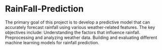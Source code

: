 # RainFall-Prediction
The primary goal of this project is to develop a predictive model that can accurately forecast rainfall using various weather-related features. The key objectives include:  Understanding the factors that influence rainfall. Preprocessing and analyzing weather data. Building and evaluating different machine learning models for rainfall prediction.
